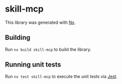 # skill-mcp

This library was generated with [Nx](https://nx.dev).

## Building

Run `nx build skill-mcp` to build the library.

## Running unit tests

Run `nx test skill-mcp` to execute the unit tests via [Jest](https://jestjs.io).
